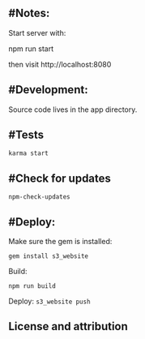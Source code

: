 #Notes:
-----------------------
Start server with:

npm run start

then visit http://localhost:8080


#Development:
-----------------------
Source code lives in the app directory. 


#Tests
-----------
  `karma start`
    

#Check for updates
-----------
  
  `npm-check-updates`


#Deploy:
-----------------------

  Make sure the gem is installed:
  
  `gem install s3_website`

  Build:

  `npm run build`
  
  Deploy:
  `s3_website push`


License and attribution
-----------------------